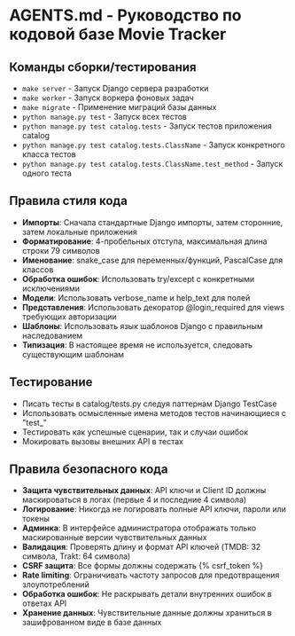 # AGENTS.md - Руководство по кодовой базе Movie Tracker

## Команды сборки/тестирования
- `make server` - Запуск Django сервера разработки
- `make worker` - Запуск воркера фоновых задач
- `make migrate` - Применение миграций базы данных
- `python manage.py test` - Запуск всех тестов
- `python manage.py test catalog.tests` - Запуск тестов приложения catalog
- `python manage.py test catalog.tests.ClassName` - Запуск конкретного класса тестов
- `python manage.py test catalog.tests.ClassName.test_method` - Запуск одного теста

## Правила стиля кода
- **Импорты**: Сначала стандартные Django импорты, затем сторонние, затем локальные приложения
- **Форматирование**: 4-пробельных отступа, максимальная длина строки 79 символов
- **Именование**: snake_case для переменных/функций, PascalCase для классов
- **Обработка ошибок**: Использовать try/except с конкретными исключениями
- **Модели**: Использовать verbose_name и help_text для полей
- **Представления**: Использовать декоратор @login_required для views требующих авторизации
- **Шаблоны**: Использовать язык шаблонов Django с правильным наследованием
- **Типизация**: В настоящее время не используется, следовать существующим шаблонам

## Тестирование
- Писать тесты в catalog/tests.py следуя паттернам Django TestCase
- Использовать осмысленные имена методов тестов начинающиеся с "test_"
- Тестировать как успешные сценарии, так и случаи ошибок
- Мокировать вызовы внешних API в тестах

## Правила безопасного кода
- **Защита чувствительных данных**: API ключи и Client ID должны маскироваться в логах (первые 4 и последние 4 символа)
- **Логирование**: Никогда не логировать полные API ключи, пароли или токены
- **Админка**: В интерфейсе администратора отображать только маскированные версии чувствительных данных
- **Валидация**: Проверять длину и формат API ключей (TMDB: 32 символа, Trakt: 64 символа)
- **CSRF защита**: Все формы должны содержать {% csrf_token %}
- **Rate limiting**: Ограничивать частоту запросов для предотвращения злоупотреблений
- **Обработка ошибок**: Не раскрывать детали внутренних ошибок в ответах API
- **Хранение данных**: Чувствительные данные должны храниться в зашифрованном виде в базе данных